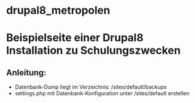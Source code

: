 # drupal8_metropolen
<H1>Beispielseite einer Drupal8 Installation zu Schulungszwecken</h1>

<h2>Anleitung:</h2>
<ul>
<li>Datenbank-Dump liegt im Verzeichnis: /sites/defautl/backups</li>
<li>settings.php mit Datenbank-Konfiguration unter /sites/default erstellen</li>
</ul>

